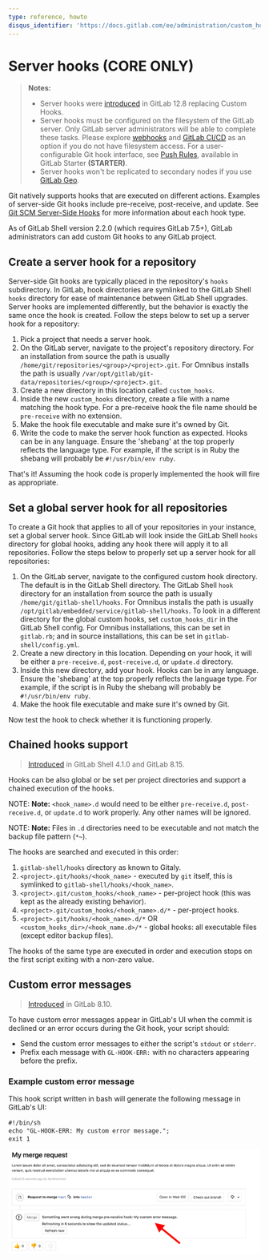 ```yaml
---
type: reference, howto
disqus_identifier: 'https://docs.gitlab.com/ee/administration/custom_hooks.html'
---
```


# Server hooks **(CORE ONLY)**

> **Notes:**
>
> - Server hooks were [introduced](https://gitlab.com/gitlab-org/gitlab/issues/196051) in GitLab 12.8 replacing Custom Hooks.
> - Server hooks must be configured on the filesystem of the GitLab server. Only GitLab server administrators will be able to complete these tasks. Please explore [webhooks](../user/project/integrations/webhooks.md) and [GitLab CI/CD](../ci/README.md) as an option if you do not have filesystem access. For a user-configurable Git hook interface, see [Push Rules](../push_rules/push_rules.md), available in GitLab Starter **(STARTER)**.
> - Server hooks won't be replicated to secondary nodes if you use [GitLab Geo](geo/replication/index.md).

Git natively supports hooks that are executed on different actions.
Examples of server-side Git hooks include pre-receive, post-receive, and update.
See [Git SCM Server-Side Hooks](https://git-scm.com/book/en/v2/Customizing-Git-Git-Hooks#Server-Side-Hooks) for more information about each hook type.

As of GitLab Shell version 2.2.0 (which requires GitLab 7.5+), GitLab
administrators can add custom Git hooks to any GitLab project.

## Create a server hook for a repository

Server-side Git hooks are typically placed in the repository's `hooks`
subdirectory. In GitLab, hook directories are symlinked to the GitLab Shell
`hooks` directory for ease of maintenance between GitLab Shell upgrades.
Server hooks are implemented differently, but the behavior is exactly the same
once the hook is created. Follow the steps below to set up a server hook for a
repository:

1. Pick a project that needs a server hook.
1. On the GitLab server, navigate to the project's repository directory.
   For an installation from source the path is usually
   `/home/git/repositories/<group>/<project>.git`. For Omnibus installs the path is
   usually `/var/opt/gitlab/git-data/repositories/<group>/<project>.git`.
1. Create a new directory in this location called `custom_hooks`.
1. Inside the new `custom_hooks` directory, create a file with a name matching
   the hook type. For a pre-receive hook the file name should be `pre-receive`
   with no extension.
1. Make the hook file executable and make sure it's owned by Git.
1. Write the code to make the server hook function as expected. Hooks can be
   in any language. Ensure the 'shebang' at the top properly reflects the language
   type. For example, if the script is in Ruby the shebang will probably be
   `#!/usr/bin/env ruby`.

That's it! Assuming the hook code is properly implemented the hook will fire
as appropriate.

## Set a global server hook for all repositories

To create a Git hook that applies to all of your repositories in
your instance, set a global server hook. Since GitLab will look inside the GitLab Shell
`hooks` directory for global hooks, adding any hook there will apply it to all repositories.
Follow the steps below to properly set up a server hook for all repositories:

1. On the GitLab server, navigate to the configured custom hook directory. The
   default is in the GitLab Shell directory. The GitLab Shell `hook` directory
   for an installation from source the path is usually
   `/home/git/gitlab-shell/hooks`. For Omnibus installs the path is usually
    `/opt/gitlab/embedded/service/gitlab-shell/hooks`.
   To look in a different directory for the global custom hooks,
   set `custom_hooks_dir` in the GitLab Shell config. For
   Omnibus installations, this can be set in `gitlab.rb`; and in source
   installations, this can be set in `gitlab-shell/config.yml`.
1. Create a new directory in this location. Depending on your hook, it will be
   either a `pre-receive.d`, `post-receive.d`, or `update.d` directory.
1. Inside this new directory, add your hook. Hooks can be
   in any language. Ensure the 'shebang' at the top properly reflects the language
   type. For example, if the script is in Ruby the shebang will probably be
   `#!/usr/bin/env ruby`.
1. Make the hook file executable and make sure it's owned by Git.

Now test the hook to check whether it is functioning properly.

## Chained hooks support

> [Introduced](https://gitlab.com/gitlab-org/gitlab-shell/merge_requests/93) in GitLab Shell 4.1.0 and GitLab 8.15.

Hooks can be also global or be set per project directories and support a chained
execution of the hooks.

NOTE: **Note:**
`<hook_name>.d` would need to be either `pre-receive.d`,
`post-receive.d`, or `update.d` to work properly. Any other names will be ignored.

NOTE: **Note:**
Files in `.d` directories need to be executable and not match the backup file
pattern (`*~`).

The hooks are searched and executed in this order:

1. `gitlab-shell/hooks` directory as known to Gitaly.
1. `<project>.git/hooks/<hook_name>` -  executed by `git` itself, this is symlinked to `gitlab-shell/hooks/<hook_name>`.
1. `<project>.git/custom_hooks/<hook_name>` - per-project hook (this was kept as the already existing behavior).
1. `<project>.git/custom_hooks/<hook_name>.d/*` - per-project hooks.
1. `<project>.git/hooks/<hook_name>.d/*` OR `<custom_hooks_dir>/<hook_name.d>/*` - global hooks: all executable files (except editor backup files).

The hooks of the same type are executed in order and execution stops on the
first script exiting with a non-zero value.

## Custom error messages

> [Introduced](https://gitlab.com/gitlab-org/gitlab-foss/merge_requests/5073) in GitLab 8.10.

To have custom error messages appear in GitLab's UI when the commit is
declined or an error occurs during the Git hook, your script should:

- Send the custom error messages to either the script's `stdout` or `stderr`.
- Prefix each message with `GL-HOOK-ERR:` with no characters appearing before the prefix.

### Example custom error message

This hook script written in bash will generate the following message in GitLab's UI:

```shell
#!/bin/sh
echo "GL-HOOK-ERR: My custom error message.";
exit 1
```

![Custom message from custom Git hook](img/custom_hooks_error_msg.png)
